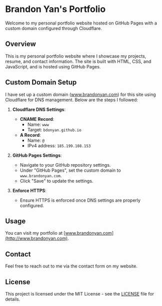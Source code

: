 # Brandon Yan's Portfolio

Welcome to my personal portfolio website hosted on GitHub Pages with a custom domain configured through Cloudflare.

## Overview

This is my personal portfolio website where I showcase my projects, resume, and contact information. The site is built with HTML, CSS, and JavaScript, and is hosted using GitHub Pages.

## Custom Domain Setup

I have set up a custom domain (www.brandonyan.com) for this site using Cloudflare for DNS management. Below are the steps I followed:

1. **Cloudflare DNS Settings**:
   - **CNAME Record**: 
     - Name: `www`
     - Target: `bdonyan.github.io`
   - **A Record**:
     - Name: `@`
     - IPv4 address: `185.199.108.153`

2. **GitHub Pages Settings**:
   - Navigate to your GitHub repository settings.
   - Under "GitHub Pages", set the custom domain to `www.brandonyan.com`.
   - Click "Save" to update the settings.

3. **Enforce HTTPS**:
   - Ensure HTTPS is enforced once DNS settings are properly configured.

## Usage

You can visit my portfolio at [www.brandonyan.com](http://www.brandonyan.com).

## Contact

Feel free to reach out to me via the contact form on my website.

## License

This project is licensed under the MIT License - see the [LICENSE](LICENSE) file for details.
